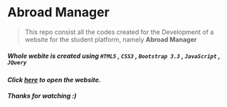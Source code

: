 # Abroad Manager


> This repo consist all the codes created for the Development of a website for the student platform, namely **Abroad Manager**


##### _Whole webite is created using `HTML5` , `CSS3` , `Bootstrap 3.3` , `JavaScript` , `JQuery`_

#### _Click [here](http://rishavpandey.me/abroadmanager-website/) to open the website._

**_Thanks for watching :)_**
